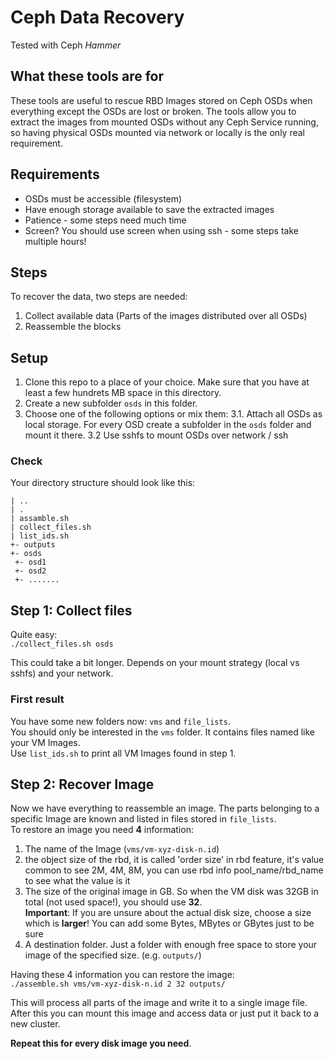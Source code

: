 # Ceph Data Recovery
Tested with Ceph *Hammer*
## What these tools are for
These tools are useful to rescue RBD Images stored on Ceph OSDs when everything except the OSDs are lost or broken.
The tools allow you to extract the images from mounted OSDs without any Ceph Service running, so having physical OSDs mounted via network or locally is the only real requirement.

## Requirements
* OSDs must be accessible (filesystem)
* Have enough storage available to save the extracted images
* Patience - some steps need much time
* Screen? You should use screen when using ssh - some steps take multiple hours!

## Steps
To recover the data, two steps are needed:
1. Collect available data (Parts of the images distributed over all OSDs)
2. Reassemble the blocks

## Setup
1. Clone this repo to a place of your choice. Make sure that you have at least a few hundrets MB space in this directory.
2. Create a new subfolder `osds` in this folder.
3. Choose one of the following options or mix them:
3.1. Attach all OSDs as local storage. For every OSD create a subfolder in the `osds` folder and mount it there.
3.2  Use sshfs to mount OSDs over network / ssh

### Check
Your directory structure should look like this:  
```
| ..
| .
| assamble.sh
| collect_files.sh
| list_ids.sh
+- outputs
+- osds
 +- osd1
 +- osd2
 +- .......
```

## Step 1: Collect files
Quite easy:  
`./collect_files.sh osds`

This could take a bit longer. Depends on your mount strategy (local vs sshfs) and your network.

### First result
You have some new folders now: `vms` and `file_lists`.  
You should only be interested in the `vms` folder. It contains files named like your VM Images.  
Use `list_ids.sh` to print all VM Images found in step 1.

## Step 2: Recover Image
Now we have everything to reassemble an image. The parts belonging to a specific Image are known and listed in files stored in `file_lists`.  
To restore an image you need **4** information:
1. The name of the Image (`vms/vm-xyz-disk-n.id`)
2. the object size of the rbd, it is called 'order size' in rbd feature, it's value common to see 2M, 4M, 8M, you can use rbd info pool_name/rbd_name to see what the value is it
3. The size of the original image in GB. So when the VM disk was 32GB in total (not used space!), you should use **32**.  
  **Important**: If you are unsure about the actual disk size, choose a size which is **larger**! You can add some Bytes, MBytes or GBytes just to be sure
4. A destination folder. Just a folder with enough free space to store your image of the specified size. (e.g. `outputs/`)

Having these 4 information you can restore the image:  
`./assemble.sh vms/vm-xyz-disk-n.id 2 32 outputs/`

This will process all parts of the image and write it to a single image file. After this you can mount this image and access data or just put it back to a new cluster. 

**Repeat this for every disk image you need**.
